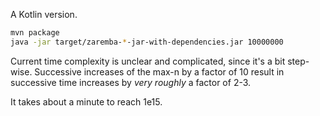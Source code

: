A Kotlin version.

```bash
mvn package
java -jar target/zaremba-*-jar-with-dependencies.jar 10000000
```

Current time complexity is unclear and complicated, since it's a bit
step-wise. Successive increases of the max-n by a factor of 10 result
in successive time increases by *very roughly* a factor of 2-3.

It takes about a minute to reach 1e15.
